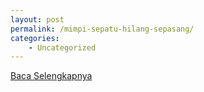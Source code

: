 ```yaml
---
layout: post
permalink: /mimpi-sepatu-hilang-sepasang/
categories:
    - Uncategorized
---
```


[Baca Selengkapnya](/09)